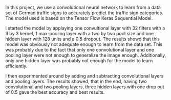 In this project, we use a convolutional neural network to learn from a data set of German traffic signs to accurately predict the traffic sign categories.
The model used is based on the Tensor Flow Keras Sequential Model.

I started the model by applaying one convultional layer with 32 filters with a 3 by 3 kernel, 1 max-pooling layer with a two by two pool size and one hidden layer with 128 units and a 0.5 dropout. The results showd that this model was obviously not
adequate enough to learn from the data set. This was probably due to the fact that only one convolutional layer and one pooling layer were not enough to generalize the image enough.
Additionally, only one hidden layer was probably not enough for the model to learn efficiently.

I then experimented around by adding and subtracting convolutional layers and pooling layers. The results showed, that in the end, having two convolutional and two pooling layers, three hidden layers with one drop out of 0.5 gave the best accuracy and best results.


